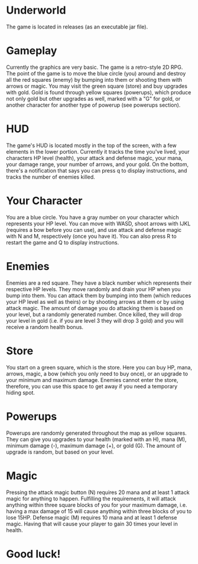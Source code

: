 # Underworld
The game is located in releases (as an executable jar file).

# Gameplay
Currently the graphics are very basic.
The game is a retro-style 2D RPG. The point of the game is to move the blue circle (you) around and destroy all the red squares
(enemy) by bumping into them or shooting them with arrows or magic. You may visit the green square (store) and buy upgrades with gold.
Gold is found through yellow squares (powerups), which produce not only gold but other upgrades as well, marked with a "G" for gold, or
another character for another type of powerup (see powerups section).

# HUD
The game's HUD is located mostly in the top of the screen, with a few elements in the lower portion. Currently it tracks the time you've
lived, your characters HP level (health), your attack and defense magic, your mana, your damage range, your number of arrows, and your gold.
On the bottom, there's a notification that says you can press q to display instructions, and tracks the number of enemies killed.

# Your Character
You are a blue circle. You have a gray number on your character which represents your HP level. You can move with WASD, shoot arrows with
IJKL (requires a bow before you can use), and use attack and defense magic with N and M, respectively (once you have it). You can also 
press R to restart the game and Q to display instructions.

# Enemies
Enemies are a red square. They have a black number which represents their respective HP levels. They move randomly and drain your HP when 
you bump into them. You can attack them by bumping into them (which reduces your HP level as well as theirs) or by shooting arrows at them
or by using attack magic. The amount of damage you do attacking them is based on your level, but a randomly generated number. Once killed, 
they will drop your level in gold (i.e. if you are level 3 they will drop 3 gold) and you will receive a random health bonus.

# Store
You start on a green square, which is the store. Here you can buy HP, mana, arrows, magic, a bow (which you only need to buy once), or an 
upgrade to your minimum and maximum damage. Enemies cannot enter the store, therefore, you can use this space to get away if you need a 
temporary hiding spot.

# Powerups
Powerups are randomly generated throughout the map as yellow squares. They can give you upgrades to your health (marked with an H), mana 
(M), minimum damage (-), maximum damage (+), or gold (G). The amount of upgrade is random, but based on your level.

# Magic
Pressing the attack magic button (N) requires 20 mana and at least 1 attack magic for anything to happen. Fulfilling the requirements, it
will attack anything within three square blocks of you for your maximum damage, i.e. having a max damage of 15 will cause anything within 
three blocks of you to lose 15HP. Defense magic (M) requires 10 mana and at least 1 defense magic. Having that will cause your player to 
gain 30 times your level in health.

# Good luck!
